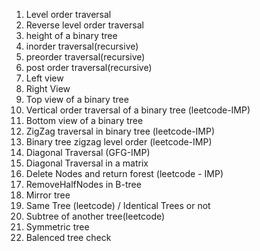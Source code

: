 1. Level order traversal 
2. Reverse level order traversal 
3. height of a binary tree
4. inorder traversal(recursive)
5. preorder traversal(recursive)
6. post order traversal(recursive)
7. Left view 
8. Right View
9. Top view of a binary tree
10. Vertical order traversal of a binary tree (leetcode-IMP)
11. Bottom view of a binary tree
12. ZigZag traversal in binary tree (leetcode-IMP)
13. Binary tree zigzag level order (leetcode-IMP)
14. Diagonal Traversal (GFG-IMP)
15. Diagonal Traversal in a matrix
16. Delete Nodes and return forest (leetcode - IMP)
17. RemoveHalfNodes in B-tree
18. Mirror tree
19. Same Tree (leetcode) / Identical Trees or not
20. Subtree of another tree(leetcode)
21. Symmetric tree
22. Balenced tree check
